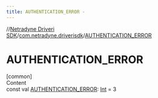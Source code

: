```yaml
---
title: AUTHENTICATION_ERROR -
---
```

//[Netradyne Driveri SDK](../index.md)/[com.netradyne.driverisdk](index.md)/[AUTHENTICATION_ERROR](-a-u-t-h-e-n-t-i-c-a-t-i-o-n_-e-r-r-o-r.md)



# AUTHENTICATION_ERROR  
[common]  
Content  
const val [AUTHENTICATION_ERROR](-a-u-t-h-e-n-t-i-c-a-t-i-o-n_-e-r-r-o-r.md): [Int](https://kotlinlang.org/api/latest/jvm/stdlib/kotlin/-int/index.html) = 3  



